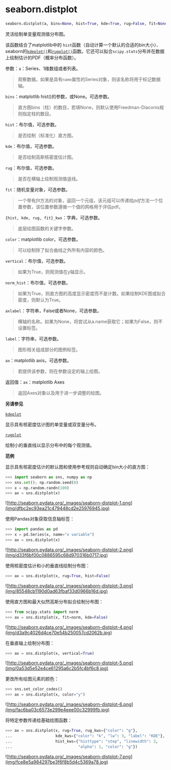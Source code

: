 # seaborn.distplot 
```py
seaborn.distplot(a, bins=None, hist=True, kde=True, rug=False, fit=None, hist_kws=None, kde_kws=None, rug_kws=None, fit_kws=None, color=None, vertical=False, norm_hist=False, axlabel=None, label=None, ax=None)
```

灵活绘制单变量观测值分布图。

该函数结合了matplotlib中的 `hist`函数（自动计算一个默认的合适的bin大小）、seaborn的[`kdeplot()`](seaborn.kdeplot.html#seaborn.kdeplot "seaborn.kdeplot")和[`rugplot()`](seaborn.rugplot.html#seaborn.rugplot "seaborn.rugplot")函数。它还可以拟合`scipy.stats`分布并在数据上绘制估计的PDF（概率分布函数）。

参数：`a`：Series、1维数组或者列表。

> 观察数据。如果是具有`name`属性的Series对象，则该名称将用于标记数据轴。

`bins`：matplotlib hist()的参数，或None。可选参数。  

> 直方图bins（柱）的数目，若填None，则默认使用Freedman-Diaconis规则指定柱的数目。

`hist`：布尔值，可选参数。

> 是否绘制（标准化）直方图。

`kde`：布尔值，可选参数。

> 是否绘制高斯核密度估计图。

`rug`：布尔值，可选参数。

> 是否在横轴上绘制观测值竖线。

`fit`：随机变量对象，可选参数。

> 一个带有*fit*方法的对象，返回一个元组，该元组可以传递给*pdf*方法一个位置参数，该位置参数遵循一个值的网格用于评估pdf。

`{hist, kde, rug, fit}_kws`：字典，可选参数。

> 底层绘图函数的关键字参数。

`color`：matplotlib color，可选参数。

> 可以绘制除了拟合曲线之外所有内容的颜色。

`vertical`：布尔值，可选参数。

> 如果为True，则观测值在y轴显示。

`norm_hist`：布尔值，可选参数。

> 如果为True，则直方图的高度显示密度而不是计数。如果绘制KDE图或拟合密度，则默认为True。

`axlabel`：字符串，False或者None，可选参数。

> 横轴的名称。如果为None，将尝试从a.name获取它；如果为False，则不设置标签。

`label`：字符串，可选参数。

> 图形相关组成部分的图例标签。

`ax`：matplotlib axis，可选参数。

> 若提供该参数，则在参数设定的轴上绘图。

返回值：`ax`：matplotlib Axes

> 返回Axes对象以及用于进一步调整的绘图。

**另请参见**

[`kdeplot`](seaborn.kdeplot.html#seaborn.kdeplot "seaborn.kdeplot")

显示具有核密度估计图的单变量或双变量分布。

[`rugplot`](seaborn.rugplot.html#seaborn.rugplot "seaborn.rugplot")

绘制小的垂直线以显示分布中的每个观测值。

**范例**

显示具有核密度估计的默认图和使用参考规则自动确定bin大小的直方图：
```py
>>> import seaborn as sns, numpy as np
>>> sns.set(); np.random.seed(0)
>>> x = np.random.randn(100)
>>> ax = sns.distplot(x)

```
![http://seaborn.pydata.org/_images/seaborn-distplot-1.png](img/dfbc2ec93ea21c479448cd2e25976945.jpg)

使用Pandas对象获取信息轴标签：

```py
>>> import pandas as pd
>>> x = pd.Series(x, name="x variable")
>>> ax = sns.distplot(x)

```

![http://seaborn.pydata.org/_images/seaborn-distplot-2.png](img/d33f6bf00c0886595c68d970316b0717.jpg)

使用核密度估计和小的垂直线绘制分布图：

```py
>>> ax = sns.distplot(x, rug=True, hist=False)

```

![http://seaborn.pydata.org/_images/seaborn-distplot-3.png](img/85548cb1190d0ad63fbaf33d0966b16d.jpg)

使用直方图和最大似然高斯分布拟合绘制分布图：

```py
>>> from scipy.stats import norm
>>> ax = sns.distplot(x, fit=norm, kde=False)

```

![http://seaborn.pydata.org/_images/seaborn-distplot-4.png](img/d3a9c4026d4ce70e54b250057cd2062b.jpg)

在垂直轴上绘制分布图：

```py
>>> ax = sns.distplot(x, vertical=True)

```

![http://seaborn.pydata.org/_images/seaborn-distplot-5.png](img/0a53d5e52e4ce61295a6c2b5fc4bf6c8.jpg)

更改所有绘图元素的颜色：

```py
>>> sns.set_color_codes()
>>> ax = sns.distplot(x, color="y")

```

![http://seaborn.pydata.org/_images/seaborn-distplot-6.png](img/fac6ba03c6573e299e4eee00c32999fb.jpg)

将特定参数传递给基础绘图函数：

```py
>>> ax = sns.distplot(x, rug=True, rug_kws={"color": "g"},
...                   kde_kws={"color": "k", "lw": 3, "label": "KDE"},
...                   hist_kws={"histtype": "step", "linewidth": 3,
...                             "alpha": 1, "color": "g"})

```

![http://seaborn.pydata.org/_images/seaborn-distplot-7.png](img/fce8e5a984297be3f6f8b5d4c5369a78.jpg)
